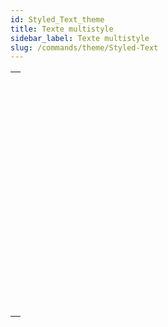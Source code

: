 ```yaml
---
id: Styled_Text_theme
title: Texte multistyle
sidebar_label: Texte multistyle
slug: /commands/theme/Styled-Text
---
```


|                                                                                                                   |
| ----------------------------------------------------------------------------------------------------------------- |
| [<!-- INCLUDE #_command_.ST COMPUTE EXPRESSIONS.Syntax -->](../../commands-legacy/st-compute-expressions.md)<br/> |
| [<!-- INCLUDE #_command_.ST FREEZE EXPRESSIONS.Syntax -->](../../commands-legacy/st-freeze-expressions.md)<br/>   |
| [<!-- INCLUDE #_command_.ST GET ATTRIBUTES.Syntax -->](../../commands-legacy/st-get-attributes.md)<br/>           |
| [<!-- INCLUDE #_command_.ST Get content type.Syntax -->](../../commands-legacy/st-get-content-type.md)<br/>       |
| [<!-- INCLUDE #_command_.ST Get expression.Syntax -->](../../commands-legacy/st-get-expression.md)<br/>           |
| [<!-- INCLUDE #_command_.ST GET OPTIONS.Syntax -->](../../commands-legacy/st-get-options.md)<br/>                 |
| [<!-- INCLUDE #_command_.ST Get plain text.Syntax -->](../../commands-legacy/st-get-plain-text.md)<br/>           |
| [<!-- INCLUDE #_command_.ST Get text.Syntax -->](../../commands-legacy/st-get-text.md)<br/>                       |
| [<!-- INCLUDE #_command_.ST GET URL.Syntax -->](../../commands-legacy/st-get-url.md)<br/>                         |
| [<!-- INCLUDE #_command_.ST INSERT EXPRESSION.Syntax -->](../../commands-legacy/st-insert-expression.md)<br/>     |
| [<!-- INCLUDE #_command_.ST INSERT URL.Syntax -->](../../commands-legacy/st-insert-url.md)<br/>                   |
| [<!-- INCLUDE #_command_.ST SET ATTRIBUTES.Syntax -->](../../commands-legacy/st-set-attributes.md)<br/>           |
| [<!-- INCLUDE #_command_.ST SET OPTIONS.Syntax -->](../../commands-legacy/st-set-options.md)<br/>                 |
| [<!-- INCLUDE #_command_.ST SET PLAIN TEXT.Syntax -->](../../commands-legacy/st-set-plain-text.md)<br/>           |
| [<!-- INCLUDE #_command_.ST SET TEXT.Syntax -->](../../commands-legacy/st-set-text.md)<br/>                       |
